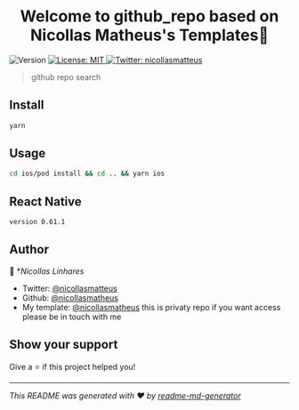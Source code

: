 <h1 align="center">Welcome to github_repo based on Nicollas Matheus's Templates👋</h1>
<p>
  <img alt="Version" src="https://img.shields.io/badge/version-0.0.1-blue.svg?cacheSeconds=2592000" />
  <a href="#" target="_blank">
    <img alt="License: MIT" src="https://img.shields.io/badge/License-MIT-yellow.svg" />
  </a>
  <a href="https://twitter.com/nicollasmatteus" target="_blank">
    <img alt="Twitter: nicollasmatteus" src="https://img.shields.io/twitter/follow/nicollasmatteus.svg?style=social" />
  </a>
</p>

> github repo search

## Install

```sh
yarn
```

## Usage

```sh
cd ios/pod install && cd .. && yarn ios
```

## React Native

```sh
version 0.61.1
```

## Author

👤 \*_Nicollas Linhares_

- Twitter: [@nicollasmatteus](https://twitter.com/nicollasmatteus)
- Github: [@nicollasmatheus](https://github.com/nicollasmatheus)
- My template: [@nicollasmatheus](https://github.com/nicollasmatheus/rn-template) this is privaty repo if you want access please be in touch with me

## Show your support

Give a ⭐️ if this project helped you!

---

_This README was generated with ❤️ by [readme-md-generator](https://github.com/kefranabg/readme-md-generator)_

